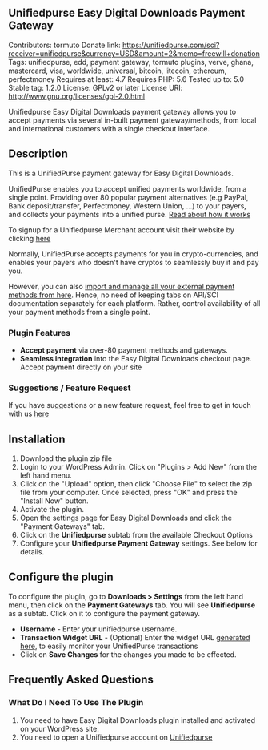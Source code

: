 ## Unifiedpurse Easy Digital Downloads Payment Gateway ##
Contributors: tormuto
Donate link: https://unifiedpurse.com/sci?receiver=unifiedpurse&currency=USD&amount=2&memo=freewill+donation
Tags: unifiedpurse, edd, payment gateway, tormuto plugins, verve, ghana, mastercard, visa, worldwide, universal, bitcoin, litecoin, ethereum, perfectmoney
Requires at least: 4.7
Requires PHP: 5.6
Tested up to: 5.0
Stable tag: 1.2.0
License: GPLv2 or later
License URI: http://www.gnu.org/licenses/gpl-2.0.html


Unifiedpurse Easy Digital Downloads payment gateway allows you to accept payments via several in-built payment gateway/methods, from local and international customers with a single checkout interface.



## Description ##

This is a UnifiedPurse payment gateway for Easy Digital Downloads.

 UnifiedPurse enables you to accept unified payments worldwide, from a single point. Providing over 80 popular payment alternatives (e.g PayPal, Bank deposit/transfer, Perfectmoney, Western Union, ...) to your payers, and collects your payments into a unified purse. [Read about how it works](https://unifiedpurse.com/how_it_works)

To signup for a Unifiedpurse Merchant account visit their website by clicking [here](https://unifiedpurse.com/signup)

Normally, UnifiedPurse accepts payments for you in crypto-currencies, and enables your payers who doesn't have cryptos to seamlessly buy it and pay you.

However, you can also [import and manage all your external payment methods from here](https://unifiedpurse.com/unifiedpay).
Hence, no need of keeping tabs on API/SCI documentation separately for each platform. Rather, control availability of all your payment methods from a single point.


### Plugin Features ###

*   __Accept payment__ via over-80 payment methods and gateways.
* 	__Seamless integration__ into the Easy Digital Downloads checkout page. Accept payment directly on your site


### Suggestions / Feature Request ###

If you have suggestions or a new feature request, feel free to get in touch with us [here](http://unifiedpurse/support/)



## Installation ##

1. 	Download the plugin zip file
2. 	Login to your WordPress Admin. Click on "Plugins > Add New" from the left hand menu.
3.  Click on the "Upload" option, then click "Choose File" to select the zip file from your computer. Once selected, press "OK" and press the "Install Now" button.
4.  Activate the plugin.
5. 	Open the settings page for Easy Digital Downloads  and click the "Payment Gateways" tab.
6. 	Click on the __Unifiedpurse__ subtab from the available Checkout Options
7.	Configure your __Unifiedpurse Payment Gateway__ settings. See below for details.



## Configure the plugin ##
To configure the plugin, go to __Downloads > Settings__ from the left hand menu, then click on the __Payment Gateways__ tab. You will see __Unifiedpurse__ as a subtab. Click on it to configure the payment gateway.


* __Username__ - Enter your unifiedpurse username.
* __Transaction Widget URL__ - (Optional) Enter the widget URL [generated here](https://unifiedpurse.com/accept_payments#transaction_widget), to easily monitor your UnifiedPurse transactions
* Click on __Save Changes__ for the changes you made to be effected.



## Frequently Asked Questions ##

### What Do I Need To Use The Plugin ###

1.	You need to have Easy Digital Downloads plugin installed and activated on your WordPress site.
2.	You need to open a Unifiedpurse account on [Unifiedpurse](https://unifiedpurse.com)
